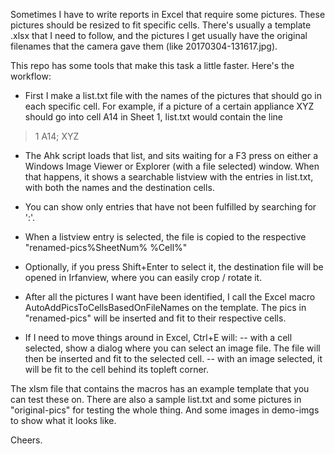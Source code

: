 

Sometimes I have to write reports in Excel that require some pictures. These pictures should be resized to fit specific cells.
There's usually a template .xlsx that I need to follow, and the pictures I get usually have the original filenames that the camera gave them (like 20170304-131617.jpg).

This repo has some tools that make this task a little faster. Here's the workflow:

- First I make a list.txt file with the names of the pictures that should go in each specific cell. For example, if a picture of a certain appliance XYZ should go into cell A14 in Sheet 1, list.txt would contain the line
> 1 A14; XYZ

- The Ahk script loads that list, and sits waiting for a F3 press on either a Windows Image Viewer or Explorer (with a file selected) window. When that happens, it shows a searchable listview with the entries in list.txt, with both the names and the destination cells.
- You can show only entries that have not been fulfilled by searching for ':'.

- When a listview entry is selected, the file is copied to the respective "renamed-pics\%SheetNum% %Cell%"
- Optionally, if you press Shift+Enter to select it, the destination file will be opened in Irfanview, where you can easily crop / rotate it.

- After all the pictures I want have been identified, I call the Excel macro AutoAddPicsToCellsBasedOnFileNames on the template. The pics in "renamed-pics\" will be inserted and fit to their respective cells.

- If I need to move things around in Excel, Ctrl+E will:
-- with a cell selected, show a dialog where you can select an image file. The file will then be inserted and fit to the selected cell.
-- with an image selected, it will be fit to the cell behind its topleft corner.

The xlsm file that contains the macros has an example template that you can test these on. There are also a sample list.txt and some pictures in "original-pics\" for testing the whole thing. And some images in demo-imgs to show what it looks like.

Cheers.
